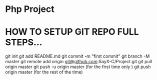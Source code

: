 # Php Project  
# HOW TO SETUP GIT REPO FULL STEPS...

git init
git add README.md
git commit -m "first commit"
git branch -M master
git remote add origin git@github.com:SayX-C/Project.git
git pull origin master
git push -u origin master (for the first time only )
git push origin master (for the rest of the time) 


